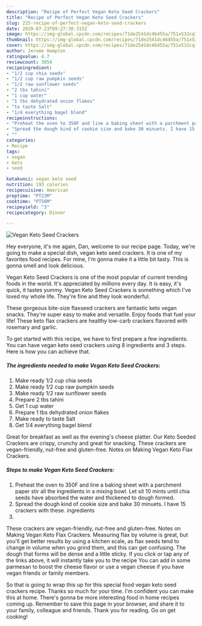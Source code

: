```yaml
---
description: "Recipe of Perfect Vegan Keto Seed Crackers"
title: "Recipe of Perfect Vegan Keto Seed Crackers"
slug: 225-recipe-of-perfect-vegan-keto-seed-crackers
date: 2020-07-23T09:27:30.315Z
image: https://img-global.cpcdn.com/recipes/71de2541dc46455a/751x532cq70/vegan-keto-seed-crackers-recipe-main-photo.jpg
thumbnail: https://img-global.cpcdn.com/recipes/71de2541dc46455a/751x532cq70/vegan-keto-seed-crackers-recipe-main-photo.jpg
cover: https://img-global.cpcdn.com/recipes/71de2541dc46455a/751x532cq70/vegan-keto-seed-crackers-recipe-main-photo.jpg
author: Jerome Hampton
ratingvalue: 4.7
reviewcount: 3054
recipeingredient:
- "1/2 cup chia seeds"
- "1/2 cup raw pumpkin seeds"
- "1/2 raw sunflower seeds"
- "2 tbs tahini"
- "1 cup water"
- "1 tbs dehydrated onion flakes"
- "to taste Salt"
- "1/4 everything bagel blend"
recipeinstructions:
- "Preheat the oven to 350F and line a baking sheet with a parchment paper stir all the ingredients in a mixing bowl. Let sit 10 mints until chia seeds have absorbed the water and thickened to dough formed."
- "Spread the dough kind of cookie size and bake 30 minuets. I have 15 crackers with these. ingredients"
- ""
categories:
- Recipe
tags:
- vegan
- keto
- seed

katakunci: vegan keto seed 
nutrition: 193 calories
recipecuisine: American
preptime: "PT23M"
cooktime: "PT56M"
recipeyield: "3"
recipecategory: Dinner

---
```



![Vegan Keto Seed Crackers](https://img-global.cpcdn.com/recipes/71de2541dc46455a/751x532cq70/vegan-keto-seed-crackers-recipe-main-photo.jpg)

Hey everyone, it's me again, Dan, welcome to our recipe page. Today, we're going to make a special dish, vegan keto seed crackers. It is one of my favorites food recipes. For mine, I'm gonna make it a little bit tasty. This is gonna smell and look delicious.

Vegan Keto Seed Crackers is one of the most popular of current trending foods in the world. It's appreciated by millions every day. It is easy, it's quick, it tastes yummy. Vegan Keto Seed Crackers is something which I've loved my whole life. They're fine and they look wonderful.

These gorgeous bite-size flaxseed crackers are fantastic keto vegan snacks. They&#39;re super easy to make and versatile. Enjoy foods that fuel your life! These keto flax crackers are healthy low-carb crackers flavored with rosemary and garlic.


To get started with this recipe, we have to first prepare a few ingredients. You can have vegan keto seed crackers using 8 ingredients and 3 steps. Here is how you can achieve that.

<!--inarticleads1-->

##### The ingredients needed to make Vegan Keto Seed Crackers:

1. Make ready 1/2 cup chia seeds
1. Make ready 1/2 cup raw pumpkin seeds
1. Make ready 1/2 raw sunflower seeds
1. Prepare 2 tbs tahini
1. Get 1 cup water
1. Prepare 1 tbs dehydrated onion flakes
1. Make ready to taste Salt
1. Get 1/4 everything bagel blend


Great for breakfast as well as the evening&#39;s cheese platter. Our Keto Seeded Crackers are crispy, crunchy and great for snacking. These crackers are vegan-friendly, nut-free and gluten-free. Notes on Making Vegan Keto Flax Crackers. 

<!--inarticleads2-->

##### Steps to make Vegan Keto Seed Crackers:

1. Preheat the oven to 350F and line a baking sheet with a parchment paper stir all the ingredients in a mixing bowl. Let sit 10 mints until chia seeds have absorbed the water and thickened to dough formed.
1. Spread the dough kind of cookie size and bake 30 minuets. I have 15 crackers with these. ingredients
1. 


These crackers are vegan-friendly, nut-free and gluten-free. Notes on Making Vegan Keto Flax Crackers. Measuring flax by volume is great, but you&#39;ll get better results by using a kitchen scale, as flax seeds tend to change in volume when you grind them, and this can get confusing. The dough that forms will be dense and a little sticky. If you click or tap any of the links above, it will instantly take you to the recipe You can add in some parmesan to boost the cheese flavor or use a vegan cheese if you have vegan friends or family members. 

So that is going to wrap this up for this special food vegan keto seed crackers recipe. Thanks so much for your time. I'm confident you can make this at home. There's gonna be more interesting food in home recipes coming up. Remember to save this page in your browser, and share it to your family, colleague and friends. Thank you for reading. Go on get cooking!
